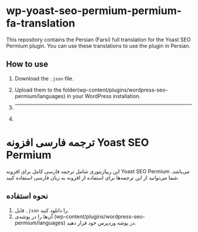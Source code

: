 # wp-yoast-seo-permium-permium-fa-translation
This repository contains the Persian (Farsi) full translation for the Yoast SEO Permium plugin. You can use these translations to use the plugin in Persian.

## How to use
1. Download the `.json` file.
2. Upload them to the folder(wp-content/plugins/wordpress-seo-permium/languages) in your WordPress installation.

3. --------

4. 

# ترجمه فارسی افزونه Yoast SEO Permium


این ریپازیتوری شامل ترجمه‌ فارسی کامل برای افزونه Yoast SEO Permium می‌باشد. شما می‌توانید از این ترجمه‌ها برای استفاده از افزونه به زبان فارسی استفاده کنید.


## نحوه استفاده
1. فایل‌ `.json` را دانلود کنید.
2. آن‌ها را در پوشه‌ی (wp-content/plugins/wordpress-seo-permium/languages) در پوشه وردپرس خود قرار دهید.

